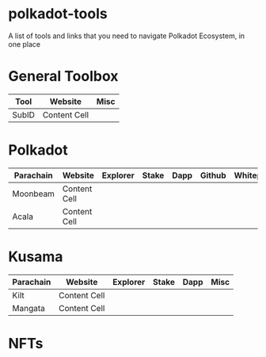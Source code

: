 # polkadot-tools
A list of tools and links that you need to navigate Polkadot Ecosystem, in one place


# General Toolbox
| Tool  | Website | Misc |
| ------------- | ------------- | ------------- |
| SubID  | Content Cell  | 


# Polkadot
| Parachain  | Website | Explorer | Stake | Dapp | Github | Whitepaper |  Docs | Twitter | Discord | Telegram | Medium 
| ------------- | ------------- | ------------- | ------------- | ------------- | ------------- | ------------- | ------------- | ------------- | ------------- | ------------- | ------------- |
| Moonbeam  | Content Cell  | 
| Acala  | Content Cell  |


# Kusama
| Parachain  | Website | Explorer | Stake | Dapp | Misc 
| ------------- | ------------- | ------------- | ------------- | ------------- | ------------- |
| Kilt  | Content Cell  | 
| Mangata  | Content Cell  |


# NFTs
